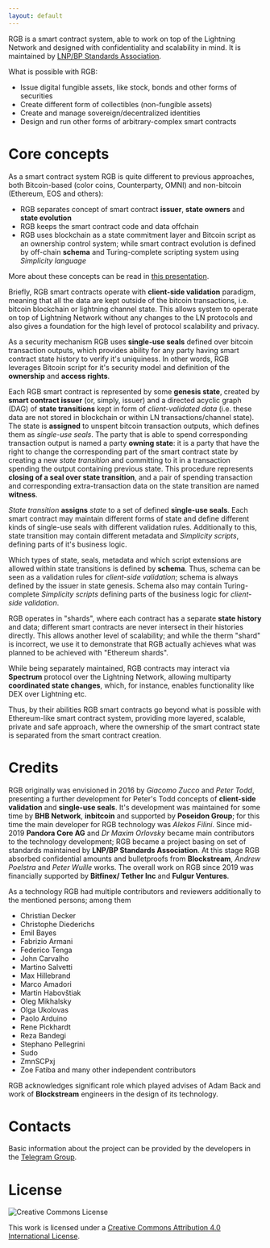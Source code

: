 ```yaml
---
layout: default
---
```


RGB is a smart contract system, able to work on top of the Lightning Network
and designed with confidentiality and scalability in mind. It is maintained
by [LNP/BP Standards Association](https://github.com/LNP-BP).

What is possible with RGB:
* Issue digital fungible assets, like stock, bonds and other forms of securities
* Create different form of collectibles (non-fungible assets)
* Create and manage sovereign/decentralized identities
* Design and run other forms of arbitrary-complex smart contracts


# Core concepts

As a smart contract system RGB is quite different to previous approaches,
both Bitcoin-based (color coins, Counterparty, OMNI) and non-bitcoin (Ethereum,
EOS and others):

* RGB separates concept of smart contract **issuer**, **state owners** and
  **state evolution**
* RGB keeps the smart contract code and data offchain
* RGB uses blockchain as a state commitment layer and Bitcoin script as an
  ownership control system; while smart contract evolution is defined by
  off-chain **schema** and Turing-complete scripting system using *Simplicity
  language*

More about these concepts can be read in [this presentation](https://github.com/LNP-BP/devcalls/blob/master/RGB%20%26%20Spectrum%20explanation%20for%20business.pdf).

Briefly, RGB smart contracts operate with **client-side validation** paradigm,
meaning that all the data are kept outside of the bitcoin transactions, i.e.
bitcoin  blockchain or lightning channel state. This allows system to operate on
top of Lightning Network without any changes to the LN protocols and also gives
a foundation for the high level of protocol scalability and privacy.

As a security mechanism RGB uses **single-use seals** defined over bitcoin
transaction outputs, which provides ability for any party having smart contract
state history to verify it's uniquiness. In other words, RGB leverages Bitcoin
script for it's security model and definition of the **ownership** and **access
rights**.

Each RGB smart contract is represented by some **genesis state**, created by
**smart contract issuer** (or, simply, issuer) and a directed acyclic graph
(DAG) of **state transitions** kept in form of *client-validated data* (i.e.
these data are not stored in blockchain or within LN transactions/channel state).
The state is **assigned** to unspent bitcoin transaction outputs, which defines
them as *single-use seals*. The party that is able to spend corresponding
transaction output is named a party **owning state**: it is a party that have the
right to change the corresponding part of the smart contract state by creating
a new *state transition* and committing to it in a transaction spending the
output containing previous state. This procedure represents **closing of a seal
over state transition**, and a pair of spending transaction and corresponding
extra-transaction data on the state transition are named **witness**.

*State transition* **assigns** *state* to a set of defined **single-use seals**.
Each smart contract may maintain different forms of state and define different
kinds of single-use seals with different validation rules. Additionally to this,
state transition may contain different metadata and *Simplicity scripts*,
defining parts of it's business logic.

Which types of state, seals, metadata and which script extensions are allowed
within state transitions is defined by **schema**. Thus, schema can be seen as
a validation rules for *client-side validation*; schema is always defined by
the issuer in state genesis. Schema also may contain Turing-complete *Simplicity
scripts* defining parts of the business logic for *client-side validation*.

RGB operates in "shards", where each contract has a separate **state history**
and data; different smart contracts are never intersect in their histories
directly. This allows another level of scalability; and while the therm "shard"
is  incorrect, we use it to demonstrate that RGB actually achieves what was
planned to be achieved with "Ethereum shards".

While being separately maintained, RGB contracts may interact via **Spectrum**
protocol over the Lightning Network, allowing multiparty **coordinated state
changes**, which, for instance, enables functionality like DEX over Lightning
etc.

Thus, by their abilities RGB smart contracts go beyond what is possible with
Ethereum-like smart contract system, providing more layered, scalable, private
and safe approach, where the ownership of the smart contract state is separated
from the smart contract creation.


# Credits

RGB originally was envisioned in 2016 by *Giacomo Zucco* and *Peter Todd*,
presenting a further development for Peter's Todd concepts of **client-side
validation** and **single-use seals**. It's development was maintained for some
time by **BHB Network**, **inbitcoin** and supported by **Poseidon Group**; for
this time the  main developer for RGB technology was *Alekos Filini*. Since
mid-2019 **Pandora Core AG** and *Dr Maxim Orlovsky* became main contributors to
the technology development; RGB became a project basing on set of standards
maintained by **LNP/BP Standards Association**. At this stage RGB absorbed
confidential amounts and bulletproofs from **Blockstream**, *Andrew Poelstra*
and *Peter Wuille* works. The overall work on RGB since 2019 was financially
supported by **Bitfinex/ Tether Inc** and **Fulgur Ventures**.

As a technology RGB had multiple contributors and reviewers additionally to the
mentioned persons; among them
* Christian Decker
* Christophe Diederichs
* Emil Bayes
* Fabrizio Armani
* Federico Tenga
* John Carvalho
* Martino Salvetti
* Max Hillebrand
* Marco Amadori
* Martin Habovštiak
* Oleg Mikhalsky
* Olga Ukolovas
* Paolo Arduino
* Rene Pickhardt
* Reza Bandegi
* Stephano Pellegrini
* Sudo
* ZmnSCPxj
* Zoe Fatiba
and many other independent contributors

RGB acknowledges significant role which played advises of Adam Back and work of
**Blockstream** engineers in the design of its technology.


# Contacts

Basic information about the project can be provided by the developers in the
[Telegram Group](https://t.me/rgbtelegram).

# License

![Creative Commons License](https://i.creativecommons.org/l/by/4.0/88x31.png "License CC-BY")

This work is licensed under a [Creative Commons Attribution 4.0 International
License](http://creativecommons.org/licenses/by/4.0/).
